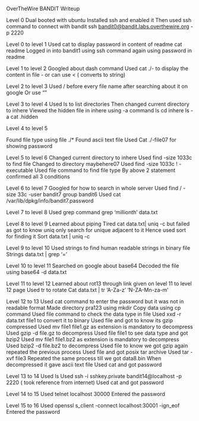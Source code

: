 OverTheWire BANDIT Writeup

Level 0 
Dual booted with ubuntu
Installed ssh and enabled it 
Then used ssh command to connect with bandit 
ssh bandit0@bandit.labs.overthewire.org -p 2220

Level 0 to level 1 
Used cat to display password in content of readme 
cat readme
Logged in into bandit1 using ssh command again using password in readme 

Level 1 to level 2
Googled about dash command
Used cat ./- to display the content in file - or can use < ( converts to string)

Level 2 to level 3
Used / before every file name after searching about it on google 
Or use “”

Level 3 to level 4
Used ls to list directories 
Then changed current directory to inhere
Viewed the hidden file in inhere using -a command
ls
cd inhere 
ls -a
cat .hidden

Level 4 to level 5
 
Found file type using file ./*
Found ascii text file
Used Cat ./-file07 for showing password

Level 5 to level 6
Changed current directory to inhere
Used find -size 1033c to find file
Changed to directory maybehere07
Used find -size 1033c ! -executable
Used file command to find file type 
By above 2 statement confirmed all 3 conditions


Level 6 to level 7
 Googled for how to search in whole server 
Used find / -size 33c -user bandit7 group bandit6
Used cat /var/lib/dpkg/info/bandit7.password

Level 7 to level 8
Used grep command 
grep ‘millionth’ data.txt

Level 8 to level 9
Learned about piping
Tired cat data.txt| uniq -c but failed as got to know uniq only search for unique  adjacent  to it
Hence used sort for finding it
Sort data.txt | uniq -c

Level 9 to level 10
Used strings to find human readable strings in binary file
Strings data.txt | grep ‘=’

Level 10 to level 11
Searched on google about base64 
Decoded the file using base64 -d data.txt

Level 11 to level 12
Learned about rot13 through link given on level 11 to level 12 page
Used tr to rotate 
Cat data.txt | tr ‘A-Za-z’ ‘N-ZA-Mn-za-m’
  
Level 12 to 13
Used cat command to enter the password but it was not in readable format
Made directory pra123 using mkdir
Copy data using cp command
Used file command to check the data type in file
Used xxd -r data.txt file1 to convert it to binary 
Used file and got to know its gzip compressed 
Used mv file1 file1.gz as extension is mandatory to decompress
Used gzip -d file.gz to decompress
Used file file1 to see data type and got bzip2
Used mv file1 file1.bz2 as extension is mandatory to decompress
Used bzip2 -d file.bz2 to decompress
Used file to know we got gzip again repeated the previous process
Used file and got posix tar archive 
Used tar -xvf file3
Repeated the same process till we got data8.bin
When decompressed it gave ascii text file 
Used cat and got password

Level 13 to 14
Used ls 
Used ssh -i sshkey.private bandit14@localhost -p 2220 ( took reference from internet)
Used cat and got password

Level 14 to 15
Used telnet localhost 30000
Entered the password

Level 15 to 16
Used openssl s_client -connect localhost:30001 -ign_eof
Entered the password
